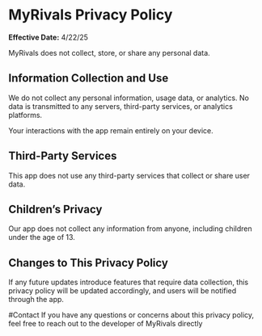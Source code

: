 # MyRivals Privacy Policy

**Effective Date:** 4/22/25

MyRivals does not collect, store, or share any personal data.

## Information Collection and Use
We do not collect any personal information, usage data, or analytics.
No data is transmitted to any servers, third-party services, or analytics platforms.

Your interactions with the app remain entirely on your device.

## Third-Party Services
This app does not use any third-party services that collect or share user data.

## Children’s Privacy
Our app does not collect any information from anyone, including children under the age of 13.

## Changes to This Privacy Policy
If any future updates introduce features that require data collection, this privacy policy will be updated accordingly, and users will be notified through the app.

#Contact
If you have any questions or concerns about this privacy policy, feel free to reach out to the developer of MyRivals directly

